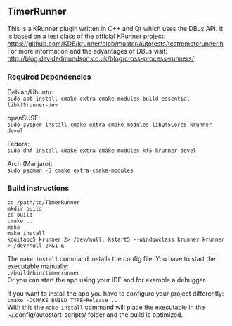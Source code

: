 ## TimerRunner

This is a KRunner plugin written in C++ and Qt which uses the DBus API.
It is based on a test class of the official KRunner project: https://github.com/KDE/krunner/blob/master/autotests/testremoterunner.h  
For more information and the advantages of DBus visit: http://blog.davidedmundson.co.uk/blog/cross-process-runners/

### Required Dependencies

Debian/Ubuntu:  
`sudo apt install cmake extra-cmake-modules build-essential libkf5runner-dev`  

openSUSE:  
`sudo zypper install cmake extra-cmake-modules libQt5Core5 krunner-devel`  

Fedora:  
`sudo dnf install cmake extra-cmake-modules kf5-krunner-devel`  

Arch (Manjaro):  
`sudo pacman -S cmake extra-cmake-modules`  

### Build instructions  

```
cd /path/to/TimerRunner
mkdir build
cd build
cmake ..
make
make install
kquitapp5 krunner 2> /dev/null; kstart5 --windowclass krunner krunner > /dev/null 2>&1 &
```
The `make install` command installs the config file. You have to start the executable manually:  
`./build/bin/timerrunner`  
Or you can start the app using your IDE and for example a debugger.

If you want to install the app you have to configure your project differently:
`cmake -DCMAKE_BUILD_TYPE=Release ..`  
With this the `make install` command will place the executable in the ~/.config/autostart-scripts/ folder and the build is optimized.

